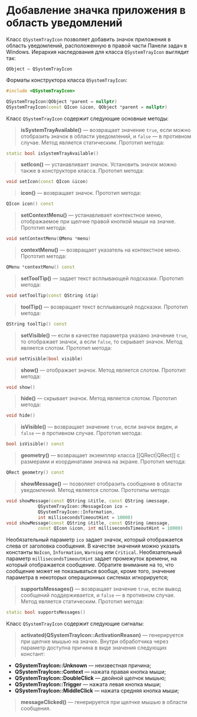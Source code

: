 
# Добавление значка приложения в область уведомлений

Класс `QSystemTrayIcon` позволяет добавить значок приложения в область уведомлений, расположенную в правой части Панели задач в Windows. Иерархия наследования для класса `QSystemTrayIcon` выглядит так:
```
QObject — QSystemTrayIcon
```

Форматы конструктора класса `QSystemTrayIcon`:
```c++
#include <QSystemTrayIcon>

QSystemTrayIcon(QObject *parent = nullptr)
QSystemTrayIcon(const QIcon &icon, QObject *parent = nullptr)
```

Класс `QSystemTrayIcon` содержит следующие основные методы:

> **isSystemTrayAvailable()** — возвращает значение `true`, если можно отобразить значок в области уведомлений, и `false` — в противном случае. Метод является статическим. Прототип метода:
```c++
static bool isSystemTrayAvailable()
```

> **setIcon()** — устанавливает значок. Установить значок можно также в конструкторе класса. Прототип метода:
```c++
void setIcon(const QIcon &icon)
```

> **icon()** — возвращает значок. Прототип метода:
```c++
QIcon icon() const
```

> **setContextMenu()** — устанавливает контекстное меню, отображаемое при щелчке правой кнопкой мыши на значке. Прототип метода:
```c++
void setContextMenu(QMenu *menu)
```

> **contextMenu()** — возвращает указатель на контекстное меню. Прототип метода:
```c++
QMenu *contextMenu() const
```

> **setToolTip()** — задает текст всплывающей подсказки. Прототип метода:
```c++
void setToolTip(const QString &tip)
```

> **toolTip()** — возвращает текст всплывающей подсказки. Прототип метода:
```c++
QString toolTip() const
```

> **setVisible()** — если в качестве параметра указано значение `true`, то отображает значок, а если `false`, то скрывает значок. Метод является слотом. Прототип метода:
```c++
void setVisible(bool visible)
```

> **show()** — отображает значок. Метод является слотом. Прототип метода:
```c++
void show()
```

> **hide()** — скрывает значок. Метод является слотом. Прототип метода:
```c++
void hide()
```

> **isVisible()** — возвращает значение `true`, если значок виден, и `false` — в противном случае. Прототип метода:
```c++
bool isVisible() const
```

> **geometry()** — возвращает экземпляр класса [[QRect|QRect]] с размерами и координатами значка на экране. Прототип метода:
```c++
QRect geometry() const
```

> **showMessage()** — позволяет отобразить сообщение в области уведомлений. Метод является слотом. Прототипы метода:
```c++
void showMessage(const QString &title, const QString &message,
			QSystemTrayIcon::MessageIcon ico =
			QSystemTrayIcon::Information,
			int millisecondsTimeoutHint = 10000)
void showMessage(const QString &title, const QString &message,
			const QIcon &icon, int millisecondsTimeoutHint = 10000)
```

Необязательный параметр `ico` задает значок, который отображается слева от заголовка сообщения. В качестве значения можно указать константы `NoIcon`, `Information`, `Warning` или `Critical`. Необязательный параметр `millisecondsTimeoutHint` задает промежуток времени, на который отображается сообщение. Обратите внимание на то, что сообщение может не показываться вообще, кроме того, значение параметра в некоторых операционных системах игнорируется;

> **supportsMessages()** — возвращает значение `true`, если вывод сообщений поддерживается, и `false` — в противном случае. Метод является статическим. Прототип метода:
```c++
static bool supportsMessages()
```

Класс `QSystemTrayIcon` содержит следующие сигналы:
> **activated(QSystemTrayIcon::ActivationReason)** — генерируется при щелчке мышью на значке. Внутри обработчика через параметр доступна причина в виде значения следующих констант:
* **QSystemTrayIcon::Unknown** — неизвестная причина;
* **QSystemTrayIcon::Context** — нажата правая кнопка мыши;
* **QSystemTrayIcon::DoubleClick** — двойной щелчок мышью;
* **QSystemTrayIcon::Trigger** — нажата левая кнопка мыши;
* **QSystemTrayIcon::MiddleClick** — нажата средняя кнопка мыши;

> **messageClicked()** — генерируется при щелчке мышью в области сообщения.
